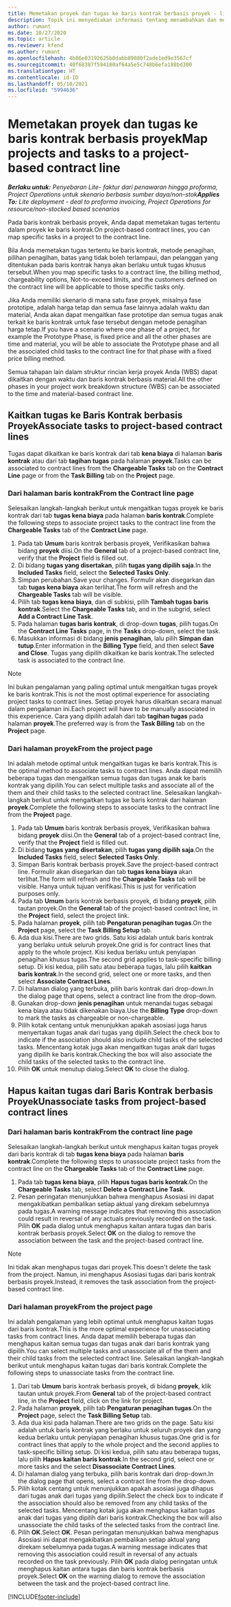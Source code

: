 ```yaml
---
title: Memetakan proyek dan tugas ke baris kontrak berbasis proyek - lite
description: Topik ini menyediakan informasi tentang menambahkan dan menghapus proyek dan tugas ke baris kontrak.
author: rumant
ms.date: 10/27/2020
ms.topic: article
ms.reviewer: kfend
ms.author: rumant
ms.openlocfilehash: 4b86e03192625b0dabb89080f2ade1ed9e3567cf
ms.sourcegitcommit: 40f68387f594180af64a5e5c748b6efa188bd300
ms.translationtype: HT
ms.contentlocale: id-ID
ms.lasthandoff: 05/10/2021
ms.locfileid: "5994636"
---
```

# <a name="map-projects-and-tasks-to-a-project-based-contract-line"></a><span data-ttu-id="59d85-103">Memetakan proyek dan tugas ke baris kontrak berbasis proyek</span><span class="sxs-lookup"><span data-stu-id="59d85-103">Map projects and tasks to a project-based contract line</span></span> 

<span data-ttu-id="59d85-104">_**Berlaku untuk:** Penyebaran Lite- faktur dari penawaran hingga proforma, Project Operations untuk skenario berbasis sumber daya/non-stok_</span><span class="sxs-lookup"><span data-stu-id="59d85-104">_**Applies To:** Lite deployment - deal to proforma invoicing, Project Operations for resource/non-stocked based scenarios_</span></span>

<span data-ttu-id="59d85-105">Pada baris kontrak berbasis proyek, Anda dapat memetakan tugas tertentu dalam proyek ke baris kontrak.</span><span class="sxs-lookup"><span data-stu-id="59d85-105">On project-based contract lines, you can map specific tasks in a project to the contract line.</span></span>

<span data-ttu-id="59d85-106">Bila Anda memetakan tugas tertentu ke baris kontrak, metode penagihan, pilihan penagihan, batas yang tidak boleh terlampaui, dan pelanggan yang ditentukan pada baris kontrak hanya akan berlaku untuk tugas khusus tersebut.</span><span class="sxs-lookup"><span data-stu-id="59d85-106">When you map specific tasks to a contract line, the billing method, chargeability options, Not-to-exceed limits, and the customers defined on the contract line will be applicable to those specific tasks only.</span></span>

<span data-ttu-id="59d85-107">Jika Anda memiliki skenario di mana satu fase proyek, misalnya fase prototipe, adalah harga tetap dan semua fase lainnya adalah waktu dan material, Anda akan dapat mengaitkan fase prototipe dan semua tugas anak terkait ke baris kontrak untuk fase tersebut dengan metode penagihan harga tetap.</span><span class="sxs-lookup"><span data-stu-id="59d85-107">If you have a scenario where one phase of a project, for example the Prototype Phase, is fixed price and all the other phases are time and material, you will be able to associate the Prototype phase and all the associated child tasks to the contract line for that phase with a fixed price billing method.</span></span>

<span data-ttu-id="59d85-108">Semua tahapan lain dalam struktur rincian kerja proyek Anda (WBS) dapat dikaitkan dengan waktu dan baris kontrak berbasis material.</span><span class="sxs-lookup"><span data-stu-id="59d85-108">All the other phases in your project work breakdown structure (WBS) can be associated to the time and material-based contract line.</span></span>

## <a name="associate-tasks-to-project-based-contract-lines"></a><span data-ttu-id="59d85-109">Kaitkan tugas ke Baris Kontrak berbasis Proyek</span><span class="sxs-lookup"><span data-stu-id="59d85-109">Associate tasks to project-based contract lines</span></span>

<span data-ttu-id="59d85-110">Tugas dapat dikaitkan ke baris kontrak dari tab **kena biaya** di halaman **baris kontrak** atau dari tab **tagihan tugas** pada halaman **proyek**.</span><span class="sxs-lookup"><span data-stu-id="59d85-110">Tasks can be associated to contract lines from the **Chargeable Tasks** tab on the **Contract Line** page or from the **Task Billing** tab on the **Project** page.</span></span>

### <a name="from-the-contract-line-page"></a><span data-ttu-id="59d85-111">Dari halaman baris kontrak</span><span class="sxs-lookup"><span data-stu-id="59d85-111">From the Contract line page</span></span>

<span data-ttu-id="59d85-112">Selesaikan langkah-langkah berikut untuk mengaitkan tugas proyek ke baris kontrak dari tab **tugas kena biaya** pada halaman **baris kontrak**.</span><span class="sxs-lookup"><span data-stu-id="59d85-112">Complete the following steps to associate project tasks to the contract line from the **Chargeable Tasks** tab of the **Contract Line** page.</span></span>

1. <span data-ttu-id="59d85-113">Pada tab **Umum** baris kontrak berbasis proyek, Verifikasikan bahwa bidang **proyek** diisi.</span><span class="sxs-lookup"><span data-stu-id="59d85-113">On the **General** tab of a project-based contract line, verify that the **Project** field is filled out.</span></span>
2. <span data-ttu-id="59d85-114">Di bidang **tugas yang disertakan**, pilih **tugas yang dipilih saja**.</span><span class="sxs-lookup"><span data-stu-id="59d85-114">In the **Included Tasks** field, select the **Selected Tasks Only**.</span></span>
3. <span data-ttu-id="59d85-115">Simpan perubahan.</span><span class="sxs-lookup"><span data-stu-id="59d85-115">Save your changes.</span></span> <span data-ttu-id="59d85-116">Formulir akan disegarkan dan tab **tugas kena biaya** akan terlihat.</span><span class="sxs-lookup"><span data-stu-id="59d85-116">The form will refresh and the **Chargeable Tasks** tab will be visible.</span></span>
4. <span data-ttu-id="59d85-117">Pilih tab **tugas kena biaya**, dan di subkisi, pilih **Tambah tugas baris kontrak**.</span><span class="sxs-lookup"><span data-stu-id="59d85-117">Select the **Chargeable Tasks** tab, and in the subgrid, select **Add a Contract Line Task**.</span></span>
5. <span data-ttu-id="59d85-118">Pada halaman **tugas baris kontrak**, di drop-down **tugas**, pilih tugas.</span><span class="sxs-lookup"><span data-stu-id="59d85-118">On the **Contract Line Tasks** page, in the **Tasks** drop-down, select the task.</span></span> 
6. <span data-ttu-id="59d85-119">Masukkan informasi di bidang **jenis penagihan**, lalu pilih **Simpan dan tutup**.</span><span class="sxs-lookup"><span data-stu-id="59d85-119">Enter information in the **Billing Type** field, and then select **Save and Close**.</span></span> <span data-ttu-id="59d85-120">Tugas yang dipilih dikaitkan ke baris kontrak.</span><span class="sxs-lookup"><span data-stu-id="59d85-120">The selected task is associated to the contract line.</span></span>

> [!NOTE]
> <span data-ttu-id="59d85-121">Ini bukan pengalaman yang paling optimal untuk mengaitkan tugas proyek ke baris kontrak.</span><span class="sxs-lookup"><span data-stu-id="59d85-121">This is not the most optimal experience for associating project tasks to contract lines.</span></span> <span data-ttu-id="59d85-122">Setiap proyek harus dikaitkan secara manual dalam pengalaman ini.</span><span class="sxs-lookup"><span data-stu-id="59d85-122">Each project will have to be manually associated in this experience.</span></span> <span data-ttu-id="59d85-123">Cara yang dipilih adalah dari tab **tagihan tugas** pada halaman **proyek**.</span><span class="sxs-lookup"><span data-stu-id="59d85-123">The preferred way is from the **Task Billing** tab on the **Project** page.</span></span>

### <a name="from-the-project-page"></a><span data-ttu-id="59d85-124">Dari halaman proyek</span><span class="sxs-lookup"><span data-stu-id="59d85-124">From the project page</span></span>

<span data-ttu-id="59d85-125">Ini adalah metode optimal untuk mengaitkan tugas ke baris kontrak.</span><span class="sxs-lookup"><span data-stu-id="59d85-125">This is the optimal method to associate tasks to contract lines.</span></span> <span data-ttu-id="59d85-126">Anda dapat memilih beberapa tugas dan mengaitkan semua tugas dan tugas anak ke baris kontrak yang dipilih.</span><span class="sxs-lookup"><span data-stu-id="59d85-126">You can select multiple tasks and associate all of the them and their child tasks to the selected contract line.</span></span> <span data-ttu-id="59d85-127">Selesaikan langkah-langkah berikut untuk mengaitkan tugas ke baris kontrak dari halaman **proyek**.</span><span class="sxs-lookup"><span data-stu-id="59d85-127">Complete the following steps to associate tasks to the contract line from the **Project** page.</span></span>

1. <span data-ttu-id="59d85-128">Pada tab **Umum** baris kontrak berbasis proyek, Verifikasikan bahwa bidang **proyek** diisi.</span><span class="sxs-lookup"><span data-stu-id="59d85-128">On the **General** tab of a project-based contract line, verify that the **Project** field is filled out.</span></span>
2. <span data-ttu-id="59d85-129">Di bidang **tugas yang disertakan**, pilih **tugas yang dipilih saja**.</span><span class="sxs-lookup"><span data-stu-id="59d85-129">On the **Included Tasks** field, select **Selected Tasks Only**.</span></span>
3. <span data-ttu-id="59d85-130">Simpan Baris kontrak berbasis proyek.</span><span class="sxs-lookup"><span data-stu-id="59d85-130">Save the project-based contract line.</span></span> <span data-ttu-id="59d85-131">Formulir akan disegarkan dan tab **tugas kena biaya** akan terlihat.</span><span class="sxs-lookup"><span data-stu-id="59d85-131">The form will refresh and the **Chargeable Tasks** tab will be visible.</span></span> <span data-ttu-id="59d85-132">Hanya untuk tujuan verifikasi.</span><span class="sxs-lookup"><span data-stu-id="59d85-132">This is just for verification purposes only.</span></span>
4. <span data-ttu-id="59d85-133">Pada tab **Umum** baris kontrak berbasis proyek, di bidang **proyek**, pilih tautan proyek.</span><span class="sxs-lookup"><span data-stu-id="59d85-133">On the **General** tab of the project-based contract line, in the **Project** field, select the project link.</span></span>
5. <span data-ttu-id="59d85-134">Pada halaman **proyek**, pilih tab **Pengaturan penagihan tugas**.</span><span class="sxs-lookup"><span data-stu-id="59d85-134">On the **Project** page, select the **Task Billing Setup** tab.</span></span>
6. <span data-ttu-id="59d85-135">Ada dua kisi.</span><span class="sxs-lookup"><span data-stu-id="59d85-135">There are two grids.</span></span> <span data-ttu-id="59d85-136">Satu kisi adalah untuk baris kontrak yang berlaku untuk seluruh proyek.</span><span class="sxs-lookup"><span data-stu-id="59d85-136">One grid is for contract lines that apply to the whole project.</span></span> <span data-ttu-id="59d85-137">Kisi kedua berlaku untuk penyiapan penagihan khusus tugas.</span><span class="sxs-lookup"><span data-stu-id="59d85-137">The second grid applies to task-specific billing setup.</span></span> <span data-ttu-id="59d85-138">Di kisi kedua, pilih satu atau beberapa tugas, lalu pilih **kaitkan baris kontrak**.</span><span class="sxs-lookup"><span data-stu-id="59d85-138">In the second grid, select one or more tasks, and then select **Associate Contract Lines**.</span></span>
7. <span data-ttu-id="59d85-139">Di halaman dialog yang terbuka, pilih baris kontrak dari drop-down.</span><span class="sxs-lookup"><span data-stu-id="59d85-139">In the dialog page that opens, select a contract line from the drop-down.</span></span>
8. <span data-ttu-id="59d85-140">Gunakan drop-down **jenis penagihan** untuk menandai tugas sebagai kena biaya atau tidak dikenakan biaya.</span><span class="sxs-lookup"><span data-stu-id="59d85-140">Use the **Billing Type** drop-down to mark the tasks as chargeable or non-chargeable.</span></span>
9. <span data-ttu-id="59d85-141">Pilih kotak centang untuk menunjukkan apakah asosiasi juga harus menyertakan tugas anak dari tugas yang dipilih.</span><span class="sxs-lookup"><span data-stu-id="59d85-141">Select the check box to indicate if the association should also include child tasks of the selected tasks.</span></span> <span data-ttu-id="59d85-142">Mencentang kotak juga akan mengaitkan tugas anak dari tugas yang dipilih ke baris kontrak.</span><span class="sxs-lookup"><span data-stu-id="59d85-142">Checking the box will also associate the child tasks of the selected tasks to the contract line.</span></span>
10. <span data-ttu-id="59d85-143">Pilih **OK** untuk menutup dialog.</span><span class="sxs-lookup"><span data-stu-id="59d85-143">Select **OK** to close the dialog.</span></span>

## <a name="unassociate-tasks-from-project-based-contract-lines"></a><span data-ttu-id="59d85-144">Hapus kaitan tugas dari Baris Kontrak berbasis Proyek</span><span class="sxs-lookup"><span data-stu-id="59d85-144">Unassociate tasks from project-based contract lines</span></span>

### <a name="from-the-contract-line-page"></a><span data-ttu-id="59d85-145">Dari halaman baris kontrak</span><span class="sxs-lookup"><span data-stu-id="59d85-145">From the contract line page</span></span>

<span data-ttu-id="59d85-146">Selesaikan langkah-langkah berikut untuk menghapus kaitan tugas proyek dari baris kontrak di tab **tugas kena biaya** pada halaman **baris kontrak**.</span><span class="sxs-lookup"><span data-stu-id="59d85-146">Complete the following steps to unassociate project tasks from the contract line on the **Chargeable Tasks** tab of the **Contract Line** page.</span></span>

1. <span data-ttu-id="59d85-147">Pada tab **tugas kena biaya**, pilih **Hapus tugas baris kontrak**.</span><span class="sxs-lookup"><span data-stu-id="59d85-147">On the **Chargeable Tasks** tab, select **Delete a Contract Line Task**.</span></span>
2. <span data-ttu-id="59d85-148">Pesan peringatan menunjukkan bahwa menghapus Asosiasi ini dapat mengakibatkan pembalikan setiap aktual yang direkam sebelumnya pada tugas.</span><span class="sxs-lookup"><span data-stu-id="59d85-148">A warning message indicates that removing this association could result in reversal of any actuals previously recorded on the task.</span></span> <span data-ttu-id="59d85-149">Pilih **OK** pada dialog untuk menghapus kaitan antara tugas dan baris kontrak berbasis proyek.</span><span class="sxs-lookup"><span data-stu-id="59d85-149">Select **OK** on the dialog to remove the association between the task and the project-based contract line.</span></span> 

> [!NOTE]
> <span data-ttu-id="59d85-150">Ini tidak akan menghapus tugas dari proyek.</span><span class="sxs-lookup"><span data-stu-id="59d85-150">This doesn't delete the task from the project.</span></span> <span data-ttu-id="59d85-151">Namun, ini menghapus Asosiasi tugas dari baris kontrak berbasis proyek.</span><span class="sxs-lookup"><span data-stu-id="59d85-151">Instead, it removes the task association from the project-based contract line.</span></span>

### <a name="from-the-project-page"></a><span data-ttu-id="59d85-152">Dari halaman proyek</span><span class="sxs-lookup"><span data-stu-id="59d85-152">From the project page</span></span>

<span data-ttu-id="59d85-153">Ini adalah pengalaman yang lebih optimal untuk menghapus kaitan tugas dari baris kontrak.</span><span class="sxs-lookup"><span data-stu-id="59d85-153">This is the more optimal experience for unassociating tasks from contract lines.</span></span> <span data-ttu-id="59d85-154">Anda dapat memilih beberapa tugas dan menghapus kaitan semua tugas dan tugas anak dari baris kontrak yang dipilih.</span><span class="sxs-lookup"><span data-stu-id="59d85-154">You can select multiple tasks and unassociate all of the them and their child tasks from the selected contract line.</span></span> <span data-ttu-id="59d85-155">Selesaikan langkah-langkah berikut untuk menghapus kaitan tugas dari baris kontrak.</span><span class="sxs-lookup"><span data-stu-id="59d85-155">Complete the following steps to unassociate tasks from the contract line.</span></span>

1. <span data-ttu-id="59d85-156">Dari tab **Umum** baris kontrak berbasis proyek, di bidang **proyek**, klik tautan untuk proyek.</span><span class="sxs-lookup"><span data-stu-id="59d85-156">From **General** tab of the project-based contract line, in the **Project** field, click on the link for project.</span></span>
2. <span data-ttu-id="59d85-157">Pada halaman **proyek**, pilih tab **Pengaturan penagihan tugas**.</span><span class="sxs-lookup"><span data-stu-id="59d85-157">On the **Project** page, select the **Task Billing Setup** tab.</span></span>
3. <span data-ttu-id="59d85-158">Ada dua kisi pada halaman.</span><span class="sxs-lookup"><span data-stu-id="59d85-158">There are two grids on the page.</span></span> <span data-ttu-id="59d85-159">Satu kisi adalah untuk baris kontrak yang berlaku untuk seluruh proyek dan yang kedua berlaku untuk penyiapan penagihan khusus tugas.</span><span class="sxs-lookup"><span data-stu-id="59d85-159">One grid is for contract lines that apply to the whole project and the second applies to task-specific billing setup.</span></span> <span data-ttu-id="59d85-160">Di kisi kedua, pilih satu atau beberapa tugas, lalu pilih **Hapus kaitan baris kontrak**.</span><span class="sxs-lookup"><span data-stu-id="59d85-160">In the second grid, select one or more tasks and the select **Disassociate Contract Lines**.</span></span>
4. <span data-ttu-id="59d85-161">Di halaman dialog yang terbuka, pilih baris kontrak dari drop-down.</span><span class="sxs-lookup"><span data-stu-id="59d85-161">In the  dialog page that opens, select a contract line from the drop-down.</span></span>
5. <span data-ttu-id="59d85-162">Pilih kotak centang untuk menunjukkan apakah asosiasi juga dihapus dari tugas anak dari tugas yang dipilih.</span><span class="sxs-lookup"><span data-stu-id="59d85-162">Select the check box to indicate if the association should also be removed from any child tasks of the selected tasks.</span></span> <span data-ttu-id="59d85-163">Mencentang kotak juga akan menghapus kaitan tugas anak dari tugas yang dipilih dari baris kontrak.</span><span class="sxs-lookup"><span data-stu-id="59d85-163">Checking the box will also unassociate the child tasks of the selected tasks from the contract line.</span></span>
6. <span data-ttu-id="59d85-164">Pilih **OK**.</span><span class="sxs-lookup"><span data-stu-id="59d85-164">Select **OK**.</span></span> <span data-ttu-id="59d85-165">Pesan peringatan menunjukkan bahwa menghapus Asosiasi ini dapat mengakibatkan pembalikan setiap aktual yang direkam sebelumnya pada tugas.</span><span class="sxs-lookup"><span data-stu-id="59d85-165">A warning message indicates that removing this association could result in reversal of any actuals recorded on the task previously.</span></span> <span data-ttu-id="59d85-166">Pilih **OK** pada dialog peringatan untuk menghapus kaitan antara tugas dan baris kontrak berbasis proyek.</span><span class="sxs-lookup"><span data-stu-id="59d85-166">Select **OK** on the warning dialog to remove the association between the task and the project-based contract line.</span></span>


[!INCLUDE[footer-include](../../includes/footer-banner.md)]

